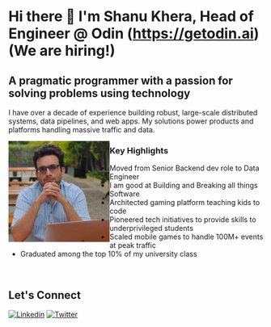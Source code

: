 # Hi there 👋 I'm Shanu Khera, Head of Engineer @ Odin (https://getodin.ai) (We are hiring!)

## A pragmatic programmer with a passion for solving problems using technology

I have over a decade of experience building robust, large-scale distributed systems, data pipelines, and web apps. 
My solutions power products and platforms handling massive traffic and data.

<div>
  <img src="https://raw.githubusercontent.com/khera-shanu/khera-shanu/main/profile.jpeg" width="200px" align="left">
</div>

### Key Highlights

- Moved from Senior Backend dev role to Data Engineer
- I am good at Building and Breaking all things Software
- Architected gaming platform teaching kids to code
- Pioneered tech initiatives to provide skills to underprivileged students
- Scaled mobile games to handle 100M+ events at peak traffic 
- Graduated among the top 10% of my university class

<br/>

## Let's Connect

[![Linkedin](https://img.shields.io/badge/LinkedIn-0077B5?style=for-the-badge&logo=linkedin&logoColor=white)](https://www.linkedin.com/in/khera-shanu)
[![Twitter](https://img.shields.io/badge/Twitter-1DA1F2?style=for-the-badge&logo=twitter&logoColor=white)](https://twitter.com/kherashanu)
